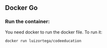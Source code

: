 ## Docker Go

### Run the container:

You need docker to run the docker file.
To run it:

```
docker run luizortega/codeeducation
```
